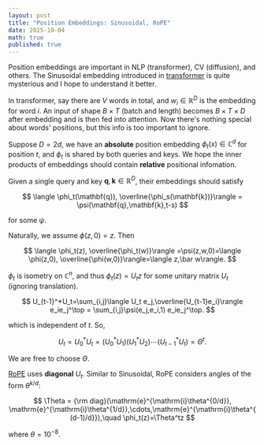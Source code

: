 ```yaml
---
layout: post
title: "Position Embeddings: Sinusoidal, RoPE"
date: 2025-10-04
math: true
published: true
---
```


Position embeddings are important in NLP (transformer), CV (diffusion), and others.
The Sinusoidal embedding introduced in [transformer](https://arxiv.org/abs/1706.03762) is quite mysterious and I hope to understand it better.

In transformer, say there are $V$ words in total, and $w_i\in \mathbb{R}^D$ is the embedding for word $i$. 
An input of shape $B\times T$ (batch and length) becomes $B\times T\times D$ after embedding and is then fed into attention. 
Now there's nothing special about words' positions, but this info is too important to ignore.

Suppose $D=2d$,
we have an **absolute** position embedding $\phi_t(x)\in \mathbb{C}^d$ for position $t$, and $\phi_t$ is shared by both queries and keys.
We hope the inner products of embeddings should contain **relative** positional infomation.

Given a single query and key $\mathbf{q},\mathbf{k}\in \mathbb{R}^D$, their embeddings should satisfy

$$
    \langle \phi_t(\mathbf{q}), \overline{\phi_s(\mathbf{k})}\rangle = \psi(\mathbf{q},\mathbf{k},t-s)
$$

for some $\psi$.

Naturally, we assume $\phi(z,0)=z.$ 
Then 

$$
\langle \phi_t(z), \overline{\phi_t(w)}\rangle
=\psi(z,w,0)=\langle \phi(z,0), \overline{\phi(w,0)}\rangle=\langle z,\bar w\rangle.
$$

$\phi_t$ is isometry on $\mathbb{C}^n$, and thus $\phi_t(z)=U_tz$ for some unitary matrix $U_t$ (ignoring translation).


$$
U_{t-1}^*U_t=\sum_{i,j}\langle U_t e_j,\overline{U_{t-1}e_i}\rangle e_ie_j^\top 
= \sum_{i,j}\psi(e_j,e_i,1) e_ie_j^\top.
$$

which is independent of $t$.  So,

$$
U_t = U_0^*U_t = (U_0^*U_1)(U_1^*U_2)\cdots(U_{t-1}^*U_t) = \Theta^t.
$$

We are free to choose $\Theta$.  

[RoPE](https://arxiv.org/pdf/2104.09864) uses **diagonal** $U_t.$
Similar to Sinusoidal, RoPE considers angles of the form $\theta^{k/d}$:

$$
    \Theta = {\rm diag}(\mathrm{e}^{\mathrm{i}\theta^{0/d}},
    \mathrm{e}^{\mathrm{i}\theta^{1/d}},\cdots,\mathrm{e}^{\mathrm{i}\theta^{(d-1)/d}}),\quad 
    \phi_t(z)=\Theta^tz
$$

where $\theta=10^{-8}.$